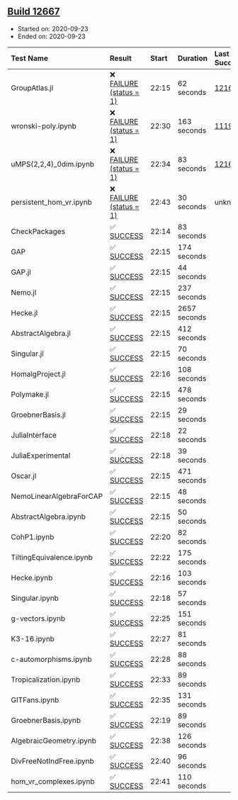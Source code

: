 ## [Build 12667](https://oscarci.mathematik.uni-kl.de/job/oscar/12667/)

* Started on: 2020-09-23
* Ended on: 2020-09-23

| Test Name    | Result | Start | Duration | Last Success | First Failure |
|:-------------|:-------|:------|:---------|:-------------|:--------------|
| GroupAtlas.jl | ❌ [FAILURE (status = 1)](https://oscarci.mathematik.uni-kl.de/job/oscar/12667/artifact/logs/build-12667/GroupAtlas.jl.log) | 22:15 | 62 seconds | [12167](https://oscarci.mathematik.uni-kl.de/job/oscar/12167/) | [12168](https://oscarci.mathematik.uni-kl.de/job/oscar/12168/) |
| wronski-poly.ipynb | ❌ [FAILURE (status = 1)](https://oscarci.mathematik.uni-kl.de/job/oscar/12667/artifact/logs/build-12667/wronski-poly.ipynb.log) | 22:30 | 163 seconds | [11192](https://oscarci.mathematik.uni-kl.de/job/oscar/11192/) | [11193](https://oscarci.mathematik.uni-kl.de/job/oscar/11193/) |
| uMPS(2,2,4)_0dim.ipynb | ❌ [FAILURE (status = 1)](https://oscarci.mathematik.uni-kl.de/job/oscar/12667/artifact/logs/build-12667/uMPS-2-2-4-_0dim.ipynb.log) | 22:34 | 83 seconds | [12167](https://oscarci.mathematik.uni-kl.de/job/oscar/12167/) | [12168](https://oscarci.mathematik.uni-kl.de/job/oscar/12168/) |
| persistent_hom_vr.ipynb | ❌ [FAILURE (status = 1)](https://oscarci.mathematik.uni-kl.de/job/oscar/12667/artifact/logs/build-12667/persistent_hom_vr.ipynb.log) | 22:43 | 30 seconds | unknown | unknown |
| CheckPackages | ✅ [SUCCESS](https://oscarci.mathematik.uni-kl.de/job/oscar/12667/artifact/logs/build-12667/CheckPackages.log) | 22:14 | 83 seconds |  |  |
| GAP | ✅ [SUCCESS](https://oscarci.mathematik.uni-kl.de/job/oscar/12667/artifact/logs/build-12667/GAP.log) | 22:15 | 174 seconds |  |  |
| GAP.jl | ✅ [SUCCESS](https://oscarci.mathematik.uni-kl.de/job/oscar/12667/artifact/logs/build-12667/GAP.jl.log) | 22:15 | 44 seconds |  |  |
| Nemo.jl | ✅ [SUCCESS](https://oscarci.mathematik.uni-kl.de/job/oscar/12667/artifact/logs/build-12667/Nemo.jl.log) | 22:15 | 237 seconds |  |  |
| Hecke.jl | ✅ [SUCCESS](https://oscarci.mathematik.uni-kl.de/job/oscar/12667/artifact/logs/build-12667/Hecke.jl.log) | 22:15 | 2657 seconds |  |  |
| AbstractAlgebra.jl | ✅ [SUCCESS](https://oscarci.mathematik.uni-kl.de/job/oscar/12667/artifact/logs/build-12667/AbstractAlgebra.jl.log) | 22:15 | 412 seconds |  |  |
| Singular.jl | ✅ [SUCCESS](https://oscarci.mathematik.uni-kl.de/job/oscar/12667/artifact/logs/build-12667/Singular.jl.log) | 22:15 | 70 seconds |  |  |
| HomalgProject.jl | ✅ [SUCCESS](https://oscarci.mathematik.uni-kl.de/job/oscar/12667/artifact/logs/build-12667/HomalgProject.jl.log) | 22:16 | 108 seconds |  |  |
| Polymake.jl | ✅ [SUCCESS](https://oscarci.mathematik.uni-kl.de/job/oscar/12667/artifact/logs/build-12667/Polymake.jl.log) | 22:15 | 478 seconds |  |  |
| GroebnerBasis.jl | ✅ [SUCCESS](https://oscarci.mathematik.uni-kl.de/job/oscar/12667/artifact/logs/build-12667/GroebnerBasis.jl.log) | 22:15 | 29 seconds |  |  |
| JuliaInterface | ✅ [SUCCESS](https://oscarci.mathematik.uni-kl.de/job/oscar/12667/artifact/logs/build-12667/JuliaInterface.log) | 22:18 | 22 seconds |  |  |
| JuliaExperimental | ✅ [SUCCESS](https://oscarci.mathematik.uni-kl.de/job/oscar/12667/artifact/logs/build-12667/JuliaExperimental.log) | 22:18 | 39 seconds |  |  |
| Oscar.jl | ✅ [SUCCESS](https://oscarci.mathematik.uni-kl.de/job/oscar/12667/artifact/logs/build-12667/Oscar.jl.log) | 22:15 | 471 seconds |  |  |
| NemoLinearAlgebraForCAP | ✅ [SUCCESS](https://oscarci.mathematik.uni-kl.de/job/oscar/12667/artifact/logs/build-12667/NemoLinearAlgebraForCAP.log) | 22:15 | 48 seconds |  |  |
| AbstractAlgebra.ipynb | ✅ [SUCCESS](https://oscarci.mathematik.uni-kl.de/job/oscar/12667/artifact/logs/build-12667/AbstractAlgebra.ipynb.log) | 22:15 | 50 seconds |  |  |
| CohP1.ipynb | ✅ [SUCCESS](https://oscarci.mathematik.uni-kl.de/job/oscar/12667/artifact/logs/build-12667/CohP1.ipynb.log) | 22:20 | 82 seconds |  |  |
| TiltingEquivalence.ipynb | ✅ [SUCCESS](https://oscarci.mathematik.uni-kl.de/job/oscar/12667/artifact/logs/build-12667/TiltingEquivalence.ipynb.log) | 22:22 | 175 seconds |  |  |
| Hecke.ipynb | ✅ [SUCCESS](https://oscarci.mathematik.uni-kl.de/job/oscar/12667/artifact/logs/build-12667/Hecke.ipynb.log) | 22:16 | 103 seconds |  |  |
| Singular.ipynb | ✅ [SUCCESS](https://oscarci.mathematik.uni-kl.de/job/oscar/12667/artifact/logs/build-12667/Singular.ipynb.log) | 22:18 | 57 seconds |  |  |
| g-vectors.ipynb | ✅ [SUCCESS](https://oscarci.mathematik.uni-kl.de/job/oscar/12667/artifact/logs/build-12667/g-vectors.ipynb.log) | 22:25 | 151 seconds |  |  |
| K3-16.ipynb | ✅ [SUCCESS](https://oscarci.mathematik.uni-kl.de/job/oscar/12667/artifact/logs/build-12667/K3-16.ipynb.log) | 22:27 | 81 seconds |  |  |
| c-automorphisms.ipynb | ✅ [SUCCESS](https://oscarci.mathematik.uni-kl.de/job/oscar/12667/artifact/logs/build-12667/c-automorphisms.ipynb.log) | 22:28 | 88 seconds |  |  |
| Tropicalization.ipynb | ✅ [SUCCESS](https://oscarci.mathematik.uni-kl.de/job/oscar/12667/artifact/logs/build-12667/Tropicalization.ipynb.log) | 22:33 | 89 seconds |  |  |
| GITFans.ipynb | ✅ [SUCCESS](https://oscarci.mathematik.uni-kl.de/job/oscar/12667/artifact/logs/build-12667/GITFans.ipynb.log) | 22:35 | 131 seconds |  |  |
| GroebnerBasis.ipynb | ✅ [SUCCESS](https://oscarci.mathematik.uni-kl.de/job/oscar/12667/artifact/logs/build-12667/GroebnerBasis.ipynb.log) | 22:19 | 89 seconds |  |  |
| AlgebraicGeometry.ipynb | ✅ [SUCCESS](https://oscarci.mathematik.uni-kl.de/job/oscar/12667/artifact/logs/build-12667/AlgebraicGeometry.ipynb.log) | 22:38 | 126 seconds |  |  |
| DivFreeNotIndFree.ipynb | ✅ [SUCCESS](https://oscarci.mathematik.uni-kl.de/job/oscar/12667/artifact/logs/build-12667/DivFreeNotIndFree.ipynb.log) | 22:40 | 96 seconds |  |  |
| hom_vr_complexes.ipynb | ✅ [SUCCESS](https://oscarci.mathematik.uni-kl.de/job/oscar/12667/artifact/logs/build-12667/hom_vr_complexes.ipynb.log) | 22:41 | 110 seconds |  |  |
